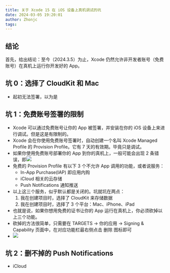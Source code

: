 ```yaml
---
title: 关于 Xcode 15 在 iOS 设备上真机调试的坑
date: 2024-03-05 19:20:01
author: Zhonjc
tags:
---
```

## 结论

首先，给出结论：至今（2024.3.5）为止，Xcode 仍然允许非开发者账号（免费账号）在真机上运行你开发好的 App。

## 坑 0：选择了 CloudKit 和 Mac

- 起初无法签署，以为是


## 坑 1：免费账号签署的限制

- Xcode 可以通过免费账号让你的 App 被签署，并安装在你的 iOS 设备上来进行调试。但是这是有限制的。
- Xcode 会在你使用免费账号签署时，自动创建一个名叫 Xcode Managed Profile 的 Provision Profile。它有 7 天的有效期。毕竟只是调试。
- 如果你使用免费账号部署你的 App 到你的真机上，一般可能会出现 2 条错误，即![](/images/截屏2024-03-05%2019.33.12.png)
- 免费的 Provision Profile 有以下 3 个不允许 App 调用的功能，或者说服务：
	- In-App Purchase(IAP) 即应用内购
	- iCloud 相关的云存储
	- Push Notifications 通知推送
- 以上这三个服务，似乎默认都是关闭的。坑就坑在两点：
	1. 我在创建项目时，选择了 CloudKit 来存储数据
	2. 我在创建项目时，选择了 3 个平台：Mac、iPhone、iPad
- 也就是说，如果你想用免费的证书让你的 App 运行在真机上，你必须砍掉以上三个功能。
- 砍掉的方法很简单，只需要在 TARGETS -> 你的应用 -> Signing & Capability 页面中，在对应功能栏最右侧点击 删除 图标即可
- ![](/images/截屏2024-03-05%2019.30.56.png)

## 坑 2：删不掉的 Push Notifications

- iCloud